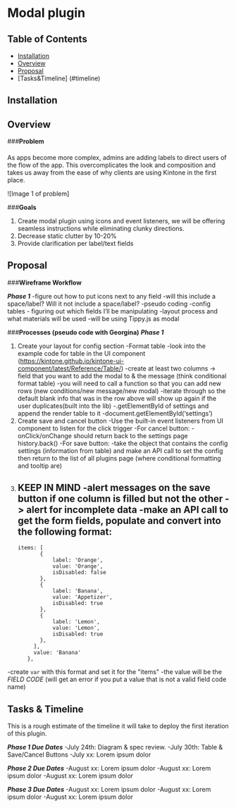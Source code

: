 # Modal plugin

## Table of Contents

- [Installation](#installation)
- [Overview](#usage)
- [Proposal](#proposal)
- [Tasks&Timeline] (#timeline)



## Installation

## Overview

###**Problem**

#### 
As apps become more complex, admins are adding labels to direct users of the flow of the app. This overcomplicates the look and composition and takes us away from the ease of why clients are using Kintone in the first place.

![Image 1 of problem]

###**Goals**
1. Create modal plugin using icons and event listeners, we will be offering seamless instructions while eliminating clunky directions.
2. Decrease static clutter by 10-20%
3. Provide clarification per label/text fields



## Proposal

###**Wireframe Workflow**

***Phase 1***
-figure out how to put icons next to any field
  -will this include a space/label? Will it not include a space/label?
  -pseudo coding 
  -config tables - figuring out which fields I’ll be manipulating
  -layout process and what materials will be used
  -will be using Tippy.js as modal 


###**Processes (pseudo code with Georgina)**
***Phase 1***
1. Create your layout for config section
  -Format table -look into the example code for table in the UI component (https://kintone.github.io/kintone-ui-component/latest/Reference/Table/)
    -create at least two columns -> field that you want to add the modal to & the message (think conditional format table)
    -you will need to call a function so that you can add new rows (new conditions/new message/new modal)
    -iterate through so the default blank info that was in the row above will show up again if the user duplicates(built into the lib)
    -.getElementById of settings and append the render table to it 
      -document.getElementById(‘settings’)
2. Create save and cancel button
  -Use the built-in event listeners from UI component to listen for the click trigger
  -For cancel button:
    -onClick/onChange should return back to the settings page history.back()
  -For save button: 
    -take the object that contains the config settings (information from table) and make an API call to set the config then return to the list of all plugins page (where conditional formatting and tooltip are)
3. KEEP IN MIND
  -alert messages on the save button if one column is filled but not the other -> alert for incomplete data
  -make an API call to get the form fields, populate and convert into the following format:
    -
    ~~~
    items: [
           {
               label: 'Orange',
               value: 'Orange',
               isDisabled: false
           },
           {
               label: 'Banana',
               value: 'Appetizer',
               isDisabled: true
           },
           {
               label: 'Lemon',
               value: 'Lemon',
               isDisabled: true
           },
         ],
         value: 'Banana'
       },
    ~~~

  -create `var` with this format and set it for the "items"
  -the value will be the *FIELD CODE* (will get an error if you put a value that is not a valid field code name)


## Tasks & Timeline
This is a rough estimate of the timeline it will take to deploy the first iteration of this plugin.

***Phase 1 Due Dates***
  -July 24th: Diagram & spec review.
  -July 30th: Table & Save/Cancel Buttons
  -July xx: Lorem ipsum dolor

***Phase 2 Due Dates***
  -August xx: Lorem ipsum dolor
  -August xx: Lorem ipsum dolor
  -August xx: Lorem ipsum dolor

***Phase 3 Due Dates***
  -August xx: Lorem ipsum dolor
  -August xx: Lorem ipsum dolor
  -August xx: Lorem ipsum dolor



